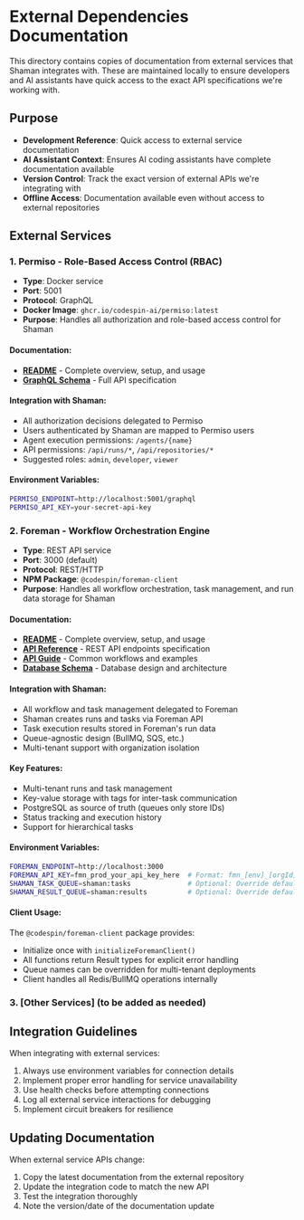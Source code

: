 # External Dependencies Documentation

This directory contains copies of documentation from external services that Shaman integrates with. These are maintained locally to ensure developers and AI assistants have quick access to the exact API specifications we're working with.

## Purpose

- **Development Reference**: Quick access to external service documentation
- **AI Assistant Context**: Ensures AI coding assistants have complete documentation available
- **Version Control**: Track the exact version of external APIs we're integrating with
- **Offline Access**: Documentation available even without access to external repositories

## External Services

### 1. Permiso - Role-Based Access Control (RBAC)

- **Type**: Docker service
- **Port**: 5001
- **Protocol**: GraphQL
- **Docker Image**: `ghcr.io/codespin-ai/permiso:latest`
- **Purpose**: Handles all authorization and role-based access control for Shaman

#### Documentation:
- **[README](./permiso-docs/README.md)** - Complete overview, setup, and usage
- **[GraphQL Schema](./permiso-docs/schema.graphql)** - Full API specification

#### Integration with Shaman:
- All authorization decisions delegated to Permiso
- Users authenticated by Shaman are mapped to Permiso users
- Agent execution permissions: `/agents/{name}`
- API permissions: `/api/runs/*`, `/api/repositories/*`
- Suggested roles: `admin`, `developer`, `viewer`

#### Environment Variables:
```bash
PERMISO_ENDPOINT=http://localhost:5001/graphql
PERMISO_API_KEY=your-secret-api-key
```

### 2. Foreman - Workflow Orchestration Engine

- **Type**: REST API service
- **Port**: 3000 (default)
- **Protocol**: REST/HTTP
- **NPM Package**: `@codespin/foreman-client`
- **Purpose**: Handles all workflow orchestration, task management, and run data storage for Shaman

#### Documentation:
- **[README](./foreman-docs/README.md)** - Complete overview, setup, and usage
- **[API Reference](./foreman-docs/api-reference.md)** - REST API endpoints specification
- **[API Guide](./foreman-docs/api.md)** - Common workflows and examples
- **[Database Schema](./foreman-docs/database.md)** - Database design and architecture

#### Integration with Shaman:
- All workflow and task management delegated to Foreman
- Shaman creates runs and tasks via Foreman API
- Task execution results stored in Foreman's run data
- Queue-agnostic design (BullMQ, SQS, etc.)
- Multi-tenant support with organization isolation

#### Key Features:
- Multi-tenant runs and task management
- Key-value storage with tags for inter-task communication
- PostgreSQL as source of truth (queues only store IDs)
- Status tracking and execution history
- Support for hierarchical tasks

#### Environment Variables:
```bash
FOREMAN_ENDPOINT=http://localhost:3000
FOREMAN_API_KEY=fmn_prod_your_api_key_here  # Format: fmn_[env]_[orgId]_[random]
SHAMAN_TASK_QUEUE=shaman:tasks              # Optional: Override default queue name
SHAMAN_RESULT_QUEUE=shaman:results          # Optional: Override default queue name
```

#### Client Usage:
The `@codespin/foreman-client` package provides:
- Initialize once with `initializeForemanClient()`
- All functions return Result types for explicit error handling
- Queue names can be overridden for multi-tenant deployments
- Client handles all Redis/BullMQ operations internally

### 3. [Other Services] (to be added as needed)

## Integration Guidelines

When integrating with external services:

1. Always use environment variables for connection details
2. Implement proper error handling for service unavailability
3. Use health checks before attempting connections
4. Log all external service interactions for debugging
5. Implement circuit breakers for resilience

## Updating Documentation

When external service APIs change:

1. Copy the latest documentation from the external repository
2. Update the integration code to match the new API
3. Test the integration thoroughly
4. Note the version/date of the documentation update